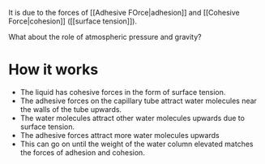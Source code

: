 It is due to the forces of [[Adhesive FOrce|adhesion]] and [[Cohesive Force|cohesion]] ([[surface tension]]).

What about the role of atmospheric pressure and gravity?

# How it works
- The liquid has cohesive forces in the form of surface tension.
- The adhesive forces on the capillary tube attract water molecules near the walls of the tube upwards.
- The water molecules attract other water molecules upwards due to surface tension.
- The adhesive forces attract more water molecules upwards
- This can go on until the weight of the water column elevated matches the forces of adhesion and cohesion.